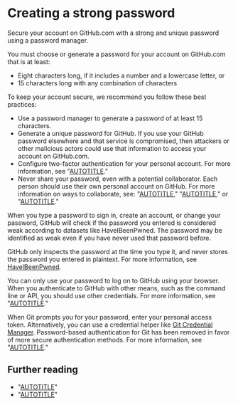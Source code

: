 # Creating a strong password

Secure your account on GitHub.com with a strong and unique password using a password manager.

You must choose or generate a password for your account on GitHub.com that is at least:
- Eight characters long, if it includes a number and a lowercase letter, or
- 15 characters long with any combination of characters

To keep your account secure, we recommend you follow these best practices:
- Use a password manager to generate a password of at least 15 characters.
- Generate a unique password for GitHub. If you use your GitHub password elsewhere and that service is compromised, then attackers or other malicious actors could use that information to access your account on GitHub.com.
- Configure two-factor authentication for your personal account. For more information, see "[AUTOTITLE](/authentication/securing-your-account-with-two-factor-authentication-2fa/about-two-factor-authentication)."
- Never share your password, even with a potential collaborator. Each person should use their own personal account on GitHub. For more information on ways to collaborate, see: "[AUTOTITLE](/account-and-profile/setting-up-and-managing-your-personal-account-on-github/managing-access-to-your-personal-repositories/inviting-collaborators-to-a-personal-repository)," "[AUTOTITLE](/pull-requests/collaborating-with-pull-requests/getting-started/about-collaborative-development-models)," or "[AUTOTITLE](/organizations/collaborating-with-groups-in-organizations)."

When you type a password to sign in, create an account, or change your password, GitHub will check if the password you entered is considered weak according to datasets like HaveIBeenPwned. The password may be identified as weak even if you have never used that password before.

GitHub only inspects the password at the time you type it, and never stores the password you entered in plaintext. For more information, see [HaveIBeenPwned](https://haveibeenpwned.com/).

You can only use your password to log on to GitHub using your browser. When you authenticate to GitHub with other means, such as the command line or API, you should use other credentials. For more information, see "[AUTOTITLE](/authentication/keeping-your-account-and-data-secure/about-authentication-to-github)."

When Git prompts you for your password, enter your personal access token. Alternatively, you can use a credential helper like [Git Credential Manager](https://github.com/GitCredentialManager/git-credential-manager/blob/main/README.md). Password-based authentication for Git has been removed in favor of more secure authentication methods. For more information, see "[AUTOTITLE](/authentication/keeping-your-account-and-data-secure/creating-a-personal-access-token)."

## Further reading

- "[AUTOTITLE](/get-started/getting-started-with-git/caching-your-github-credentials-in-git)"
- "[AUTOTITLE](/authentication/keeping-your-account-and-data-secure)"
